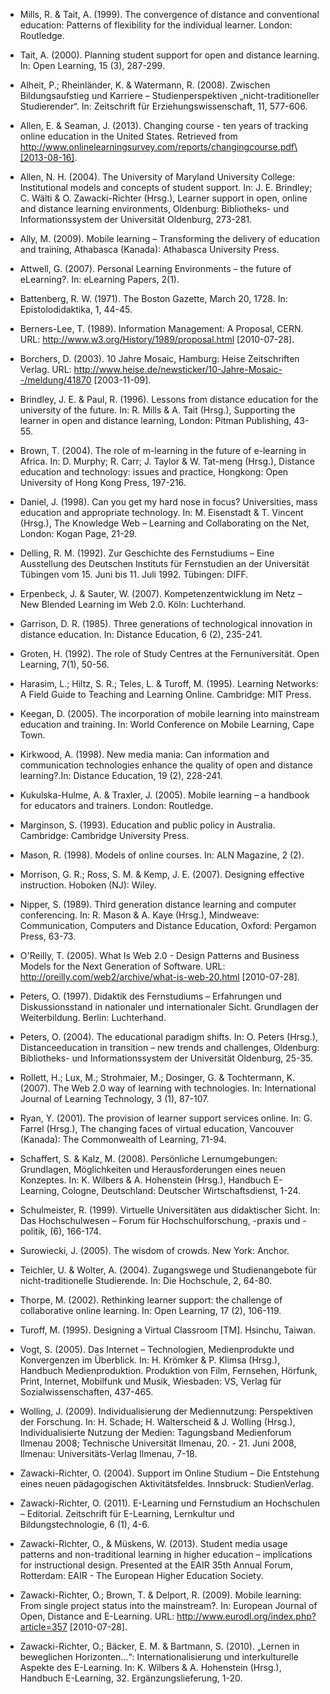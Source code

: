 <!-- filename: 99_Literatur.md -->
<!-- title: Literatur -->

- Mills, R. &amp; Tait, A. (1999). The convergence of distance and conventional education: Patterns of flexibility for the individual learner. London: Routledge.

- Tait, A. (2000). Planning student support for open and distance learning. In: Open Learning, 15 (3), 287-299.

- Alheit, P.; Rheinländer, K. &amp; Watermann, R. (2008). Zwischen Bildungsaufstieg und Karriere – Studienperspektiven „nicht-traditioneller Studierender“. In: Zeitschrift für Erziehungswissenschaft, 11, 577-606.

- Allen, E. &amp; Seaman, J. (2013). Changing course - ten years of tracking online education in the United States. Retrieved from http://www.onlinelearningsurvey.com/reports/changingcourse.pdf\[2013-08-16].

- Allen, N. H. (2004). The University of Maryland University College: Institutional models and concepts of student support. In: J. E. Brindley; C. Wälti &amp; O. Zawacki-Richter (Hrsg.), Learner support in open, online and distance learning environments, Oldenburg: Bibliotheks- und Informationssystem der Universität Oldenburg, 273-281.

- Ally, M. (2009). Mobile learning – Transforming the delivery of education and training, Athabasca (Kanada): Athabasca University Press.

- Attwell, G. (2007). Personal Learning Environments – the future of eLearning?. In: eLearning Papers, 2(1).

- Battenberg, R. W. (1971). The Boston Gazette, March 20, 1728. In: Epistolodidaktika, 1, 44-45.

- Berners-Lee, T. (1989). Information Management: A Proposal, CERN. URL: http://www.w3.org/History/1989/proposal.html \[2010-07-28].

- Borchers, D. (2003). 10 Jahre Mosaic, Hamburg: Heise Zeitschriften Verlag. URL: http://www.heise.de/newsticker/10-Jahre-Mosaic--/meldung/41870 \[2003-11-09].

- Brindley, J. E. &amp; Paul, R. (1996). Lessons from distance education for the university of the future. In: R. Mills &amp; A. Tait (Hrsg.), Supporting the learner in open and distance learning, London: Pitman Publishing, 43-55.

- Brown, T. (2004). The role of m-learning in the future of e-learning in Africa. In: D. Murphy; R. Carr; J. Taylor &amp; W. Tat-meng (Hrsg.), Distance education and technology: issues and practice, Hongkong: Open University of Hong Kong Press, 197-216.

- Daniel, J. (1998). Can you get my hard nose in focus? Universities, mass education and appropriate technology. In: M. Eisenstadt &amp; T. Vincent (Hrsg.), The Knowledge Web – Learning and Collaborating on the Net, London: Kogan Page, 21-29.

- Delling, R. M. (1992). Zur Geschichte des Fernstudiums – Eine Ausstellung des Deutschen Instituts für Fernstudien an der Universität Tübingen vom 15. Juni bis 11. Juli 1992. Tübingen: DIFF.

- Erpenbeck, J. &amp; Sauter, W. (2007). Kompetenzentwicklung im Netz – New Blended Learning im Web 2.0. Köln: Luchterhand.

- Garrison, D. R. (1985). Three generations of technological innovation in distance education. In: Distance Education, 6 (2), 235-241.

- Groten, H. (1992). The role of Study Centres at the Fernuniversität. Open Learning, 7(1), 50-56.

- Harasim, L.; Hiltz, S. R.; Teles, L. &amp; Turoff, M. (1995). Learning Networks: A Field Guide to Teaching and Learning Online. Cambridge: MIT Press.

- Keegan, D. (2005). The incorporation of mobile learning into mainstream education and training. In: World Conference on Mobile Learning, Cape Town.

- Kirkwood, A. (1998). New media mania: Can information and communication technologies enhance the quality of open and distance learning?.In: Distance Education, 19 (2), 228-241.

- Kukulska-Hulme, A. &amp; Traxler, J. (2005). Mobile learning – a handbook for educators and trainers. London: Routledge.

- Marginson, S. (1993). Education and public policy in Australia. Cambridge: Cambridge University Press.

- Mason, R. (1998). Models of online courses. In: ALN Magazine, 2 (2).

- Morrison, G. R.; Ross, S. M. &amp; Kemp, J. E. (2007). Designing effective instruction. Hoboken (NJ): Wiley.

- Nipper, S. (1989). Third generation distance learning and computer conferencing. In: R. Mason &amp; A. Kaye (Hrsg.), Mindweave: Communication, Computers and Distance Education, Oxford: Pergamon Press, 63-73.

- O'Reilly, T. (2005). What Is Web 2.0 - Design Patterns and Business Models for the Next Generation of Software. URL: http://oreilly.com/web2/archive/what-is-web-20.html \[2010-07-28].

- Peters, O. (1997). Didaktik des Fernstudiums – Erfahrungen und Diskussionsstand in nationaler und internationaler Sicht. Grundlagen der Weiterbildung. Berlin: Luchterhand.

- Peters, O. (2004). The educational paradigm shifts. In: O. Peters (Hrsg.), Distanceeducation in transition – new trends and challenges, Oldenburg: Bibliotheks- und Informationssystem der Universität Oldenburg, 25-35.

- Rollett, H.; Lux, M.; Strohmaier, M.; Dosinger, G. &amp; Tochtermann, K. (2007). The Web 2.0 way of learning with technologies. In: International Journal of Learning Technology, 3 (1), 87-107.

- Ryan, Y. (2001). The provision of learner support services online. In: G. Farrel (Hrsg.), The changing faces of virtual education, Vancouver (Kanada): The Commonwealth of Learning, 71-94.

- Schaffert, S. &amp; Kalz, M. (2008). Persönliche Lernumgebungen: Grundlagen, Möglichkeiten und Herausforderungen eines neuen Konzeptes. In: K. Wilbers &amp; A. Hohenstein (Hrsg.), Handbuch E-Learning, Cologne, Deutschland: Deutscher Wirtschaftsdienst, 1-24.

- Schulmeister, R. (1999). Virtuelle Universitäten aus didaktischer Sicht. In: Das Hochschulwesen – Forum für Hochschulforschung, -praxis und -politik, (6), 166-174.

- Surowiecki, J. (2005). The wisdom of crowds. New York: Anchor.

- Teichler, U. &amp; Wolter, A. (2004). Zugangswege und Studienangebote für nicht-traditionelle Studierende. In: Die Hochschule, 2, 64-80.

- Thorpe, M. (2002). Rethinking learner support: the challenge of collaborative online learning. In: Open Learning, 17 (2), 106-119.

- Turoff, M. (1995). Designing a Virtual Classroom \[TM]. Hsinchu, Taiwan.

- Vogt, S. (2005). Das Internet – Technologien, Medienprodukte und Konvergenzen im Überblick. In: H. Krömker &amp; P. Klimsa (Hrsg.), Handbuch Medienproduktion. Produktion von Film, Fernsehen, Hörfunk, Print, Internet, Mobilfunk und Musik, Wiesbaden: VS, Verlag für Sozialwissenschaften, 437-465.

- Wolling, J. (2009). Individualisierung der Mediennutzung: Perspektiven der Forschung. In: H. Schade; H. Walterscheid &amp; J. Wolling (Hrsg.), Individualisierte Nutzung der Medien: Tagungsband Medienforum Ilmenau 2008; Technische Universität Ilmenau, 20. - 21. Juni 2008, Ilmenau: Universitäts-Verlag Ilmenau, 7-18.

- Zawacki-Richter, O. (2004). Support im Online Studium – Die Entstehung eines neuen pädagogischen Aktivitätsfeldes. Innsbruck: StudienVerlag.

- Zawacki-Richter, O. (2011). E-Learning und Fernstudium an Hochschulen – Editorial. Zeitschrift für E-Learning, Lernkultur und Bildungstechnologie, 6 (1), 4-6.

- Zawacki-Richter, O., &amp; Müskens, W. (2013). Student media usage patterns and non-traditional learning in higher education – implications for instructional design. Presented at the EAIR 35th Annual Forum, Rotterdam: EAIR - The European Higher Education Society.

- Zawacki-Richter, O.; Brown, T. &amp; Delport, R. (2009). Mobile learning: From single project status into the mainstream?. In: European Journal of Open, Distance and E-Learning. URL: http://www.eurodl.org/index.php?article=357 \[2010-07-28].

- Zawacki-Richter, O.; Bäcker, E. M. &amp; Bartmann, S. (2010). „Lernen in beweglichen Horizonten...“: Internationalisierung und interkulturelle Aspekte des E-Learning. In: K. Wilbers &amp; A. Hohenstein (Hrsg.), Handbuch E-Learning, 32. Ergänzungslieferung, 1-20.

